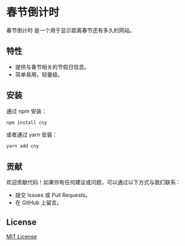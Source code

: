 # 春节倒计时

春节倒计时 是一个用于显示距离春节还有多久的网站。

## 特性

- 提供与春节相关的节假日信息。
- 简单易用，轻量级。

## 安装

通过 npm 安装：

```bash
npm install cny
```

或者通过 yarn 安装：

```bash
yarn add cny
```

## 贡献

欢迎贡献代码！如果你有任何建议或问题，可以通过以下方式与我们联系：

- 提交 Issues 或 Pull Requests。
- 在 GitHub 上留言。

## License

[MIT License](LICENSE)